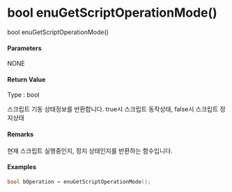 # bool enuGetScriptOperationMode\(\)

bool enuGetScriptOperationMode\(\)

#### Parameters

NONE

#### Return Value

Type : bool

스크립트 기동 상태정보를 반환합니다. true시 스크립트 동작상태, false시 스크립트 정지상태

#### Remarks

현재 스크립트 실행중인지, 정지 상태인지를 반환하는 함수입니다.

#### Examples

```cpp
bool bOperation = enuGetScriptOperationMode();
```



